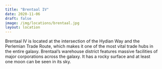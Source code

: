 ```yaml
---
title: "Brentaal IV"
date: 2020-11-06
draft: false
image: /img/locations/brentaal.jpg
layout: location
---
```


Brentaal IV is located at the intersection of the Hydian Way and the Perlemian Trade Route, which
makes it one of the most vital trade hubs in the entire galaxy. Brentaal’s warehouse district features massive facilities of major corporations across the galaxy. It has a rocky surface and at least one moon can be seen in its sky.
